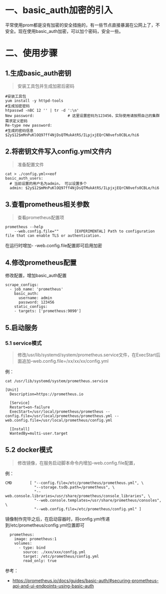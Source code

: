 # 一、basic_auth加密的引入

平常使用prom都是没有加密的安全措施的，有一些节点直接暴漏在公网上了，不安全。现在使用basic_auth加密，可以加个密码，安全一些。

# 二、使用步骤

## 1.生成basic_auth密钥

> 安装工具包并生成加密后密码
```
#安装工具包
yum install -y httpd-tools
#生成加密密码
htpasswd -nBC 12 '' | tr -d ':\n'
New password:               # 这里设置密码为123456，实际使用请按照自己的集群需求定义密码
Re-type new password:
#生成的密码信息
$2y$12$mMnPuKlOQ97ff4NjDsQTMukAtRS/ILpjxjEQrCN0vefs0CBLe/hi6
```

## 2.将密钥文件写入config.yml文件内

> 准备配置文件
```
cat > ./config.yml<<eof
basic_auth_users:
  # 当前设置的用户名为admin， 可以设置多个
  admin: $2y$12$mMnPuKlOQ97ff4NjDsQTMukAtRS/ILpjxjEQrCN0vefs0CBLe/hi6
```

## 3.查看prometheus相关参数

> 查看prometheus配置项
```
prometheus --help
	--web.config.file=""       [EXPERIMENTAL] Path to configuration file that can enable TLS or authentication.
```

在运行时增加- -web.config.file配置即可启用加密

## 4.修改prometheus配置
修改配置，增加basic_auth配置
```
scrape_configs:
  - job_name: 'prometheus'
    basic_auth:
      username: admin
      password: 123456
    static_configs:
    - targets: ['prometheus:9090']
```

## 5.启动服务

### 5.1 service模式

> 修改/usr/lib/systemd/system/prometheus.service文件，在ExecStart后面追加–web.config.file=/xx/xx/xx/config.yml

例：
```
cat /usr/lib/systemd/system/prometheus.service 

[Unit]
  Description=https://prometheus.io

  [Service]
  Restart=on-failure
  ExecStart=/usr/local/prometheus/prometheus --config.file=/usr/local/prometheus/prometheus.yml --web.config.file=/usr/local/prometheus/config.yml

  [Install]
  WantedBy=multi-user.target
```

## 5.2 docker模式

> 修改镜像，在服务启动脚本命令内增加–web.config.file配置，

例：
```
CMD        [ "--config.file=/etc/prometheus/prometheus.yml", \
             "--storage.tsdb.path=/prometheus", \
             "--web.console.libraries=/usr/share/prometheus/console_libraries", \
             "--web.console.templates=/usr/share/prometheus/consoles", \
             "--web.config.file=/etc/prometheus/config.yml" ]
```

镜像制作完毕之后，在启动容器时，将config.yml传递到/etc/prometheus/config.yml位置即可
```
  prometheus:
    image: prometheus:1
    volumes:
      - type: bind
        source: ./xxx/xxx/config.yml
        target: /etc/prometheus/config.yml
        read_only: true
```

参考：
- https://prometheus.io/docs/guides/basic-auth/#securing-prometheus-api-and-ui-endpoints-using-basic-auth
